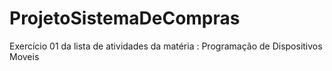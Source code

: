 # ProjetoSistemaDeCompras
Exercício 01 da lista de atividades da matéria : Programação de Dispositivos Moveis 
